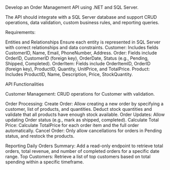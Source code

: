 Develop an Order Management API using .NET and SQL Server.

The API should integrate with a SQL Server database and support CRUD operations, data validation, custom business rules, and reporting queries.

Requirements:

Entities and Relationships
Ensure each entity is represented in SQL Server with correct relationships and data constraints.
Customer: Includes fields CustomerID, Name, Email, PhoneNumber, Address.
Order: Fields include OrderID, CustomerID (foreign key), OrderDate, Status (e.g., Pending, Shipped, Completed).
OrderItem: Fields include OrderItemID, OrderID (foreign key), ProductID, Quantity, UnitPrice, and TotalPrice.
Product: Includes ProductID, Name, Description, Price, StockQuantity.

API Functionalities

Customer Management: CRUD operations for Customer with validation.

Order Processing:
Create Order: Allow creating a new order by specifying a customer, list of products, and quantities. Deduct stock quantities and validate that all products have enough stock available.
Order Updates: Allow updating Order status (e.g., mark as shipped, completed).
Calculate Total Price: Calculate TotalPrice for each order item and the full order automatically.
Cancel Order: Only allow cancellations for orders in Pending status, and restock the products.

Reporting
Daily Orders Summary: Add a read-only endpoint to retrieve total orders, total revenue, and number of completed orders for a specific date range.
Top Customers: Retrieve a list of top customers based on total spending within a specific timeframe.
